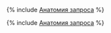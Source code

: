 {% include [Анатомия запроса](../../../../_includes/user-guide/data-processing/chyt/queries/anatomy-part1.md) %}

{% include [Анатомия запроса](../../../../_includes/user-guide/data-processing/chyt/queries/anatomy-part2.md) %}